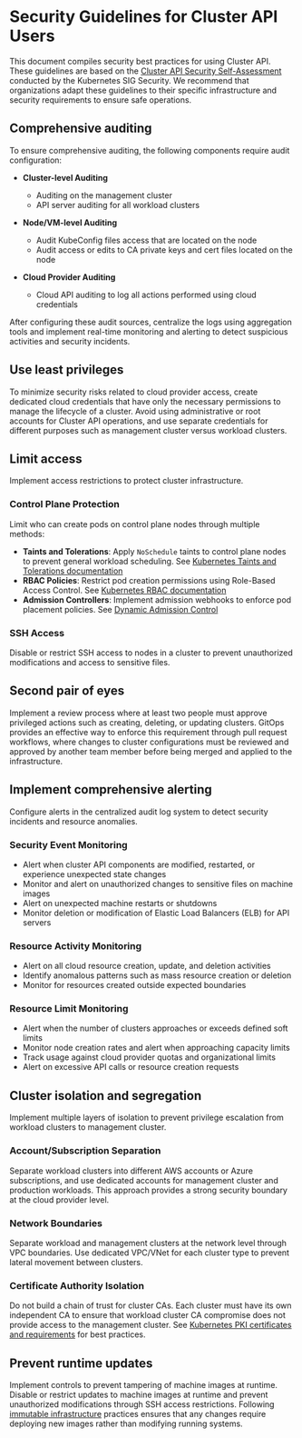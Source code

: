 # Security Guidelines for Cluster API Users

This document compiles security best practices for using Cluster API. These guidelines are based on the [Cluster API Security Self-Assessment](https://github.com/kubernetes/sig-security/blob/main/sig-security-assessments/cluster-api/self-assessment.md#threat-modeling-with-stride) conducted by the Kubernetes SIG Security. We recommend that organizations adapt these guidelines to their specific infrastructure and security requirements to ensure safe operations.

## Comprehensive auditing

To ensure comprehensive auditing, the following components require audit configuration:

- **Cluster-level Auditing**
  - Auditing on the management cluster
  - API server auditing for all workload clusters

- **Node/VM-level Auditing**
  - Audit KubeConfig files access that are located on the node
  - Audit access or edits to CA private keys and cert files located on the node

- **Cloud Provider Auditing**
  - Cloud API auditing to log all actions performed using cloud credentials

After configuring these audit sources, centralize the logs using aggregation tools and implement real-time monitoring and alerting to detect suspicious activities and security incidents.

## Use least privileges

To minimize security risks related to cloud provider access, create dedicated cloud credentials that have only the necessary permissions to manage the lifecycle of a cluster. Avoid using administrative or root accounts for Cluster API operations, and use separate credentials for different purposes such as management cluster versus workload clusters.

## Limit access

Implement access restrictions to protect cluster infrastructure.

### Control Plane Protection

Limit who can create pods on control plane nodes through multiple methods:

- **Taints and Tolerations**: Apply `NoSchedule` taints to control plane nodes to prevent general workload scheduling. See [Kubernetes Taints and Tolerations documentation](https://kubernetes.io/docs/concepts/scheduling-eviction/taint-and-toleration/)
- **RBAC Policies**: Restrict pod creation permissions using Role-Based Access Control. See [Kubernetes RBAC documentation](https://kubernetes.io/docs/reference/access-authn-authz/rbac/)
- **Admission Controllers**: Implement admission webhooks to enforce pod placement policies. See [Dynamic Admission Control](https://kubernetes.io/docs/reference/access-authn-authz/extensible-admission-controllers/)

### SSH Access

Disable or restrict SSH access to nodes in a cluster to prevent unauthorized modifications and access to sensitive files.

## Second pair of eyes

Implement a review process where at least two people must approve privileged actions such as creating, deleting, or updating clusters. GitOps provides an effective way to enforce this requirement through pull request workflows, where changes to cluster configurations must be reviewed and approved by another team member before being merged and applied to the infrastructure.

## Implement comprehensive alerting

Configure alerts in the centralized audit log system to detect security incidents and resource anomalies.

### Security Event Monitoring

- Alert when cluster API components are modified, restarted, or experience unexpected state changes
- Monitor and alert on unauthorized changes to sensitive files on machine images
- Alert on unexpected machine restarts or shutdowns
- Monitor deletion or modification of Elastic Load Balancers (ELB) for API servers

### Resource Activity Monitoring

- Alert on all cloud resource creation, update, and deletion activities
- Identify anomalous patterns such as mass resource creation or deletion
- Monitor for resources created outside expected boundaries

### Resource Limit Monitoring

- Alert when the number of clusters approaches or exceeds defined soft limits
- Monitor node creation rates and alert when approaching capacity limits
- Track usage against cloud provider quotas and organizational limits
- Alert on excessive API calls or resource creation requests

## Cluster isolation and segregation

Implement multiple layers of isolation to prevent privilege escalation from workload clusters to management cluster.

### Account/Subscription Separation

Separate workload clusters into different AWS accounts or Azure subscriptions, and use dedicated accounts for management cluster and production workloads. This approach provides a strong security boundary at the cloud provider level.

### Network Boundaries

Separate workload and management clusters at the network level through VPC boundaries. Use dedicated VPC/VNet for each cluster type to prevent lateral movement between clusters.

### Certificate Authority Isolation

Do not build a chain of trust for cluster CAs. Each cluster must have its own independent CA to ensure that workload cluster CA compromise does not provide access to the management cluster. See [Kubernetes PKI certificates and requirements](https://kubernetes.io/docs/setup/best-practices/certificates/) for best practices.

## Prevent runtime updates

Implement controls to prevent tampering of machine images at runtime. Disable or restrict updates to machine images at runtime and prevent unauthorized modifications through SSH access restrictions. Following [immutable infrastructure](https://glossary.cncf.io/immutable-infrastructure/) practices ensures that any changes require deploying new images rather than modifying running systems.
